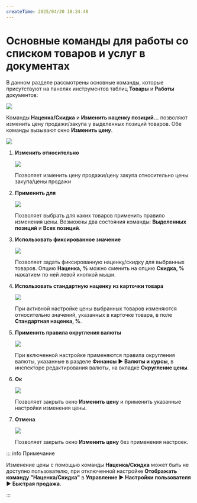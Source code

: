 ```yaml
---
createTime: 2025/04/20 18:24:48
---
```

# Основные команды для работы со списком товаров и услуг в документах

В данном разделе рассмотрены основные команды, которые присутствуют на панелях инструментов таблиц **Товары** и **Работы** документов:

![](../../assets/specification/Aspose.Words.83ab1c44-6b28-430a-a5f2-4d9e6ba1abd4.045.png)

Команды **Наценка/Скидка** и **Изменить наценку позиций...** позволяют изменить цену продажи/закупа у выделенных позиций товаров. Обе команды вызывают окно **Изменить цену**.

![](../../assets/specification/Aspose.Words.83ab1c44-6b28-430a-a5f2-4d9e6ba1abd4.046.png)

1. **Изменить относительно**

    ![](../../assets/specification/Aspose.Words.83ab1c44-6b28-430a-a5f2-4d9e6ba1abd4.047.png)

    Позволяет изменить цену продажи/цену закупа относительно цены закупа/цены продажи

2. **Применить для**

    ![](../../assets/specification/Aspose.Words.83ab1c44-6b28-430a-a5f2-4d9e6ba1abd4.048.png)

    Позволяет выбрать для каких товаров применить правило изменения цены. Возможны два состояния команды: **Выделенных позиций** и **Всех позиций**.

3. **Использовать фиксированное значение**

    ![](../../assets/specification/Aspose.Words.83ab1c44-6b28-430a-a5f2-4d9e6ba1abd4.049.png)

    Позволяет задать фиксированную наценку/скидку для выбранных товаров. Опцию **Наценка, %** можно сменить на опцию **Скидка, %** нажатием по ней левой кнопкой мыши.

4. **Использовать стандартную наценку из карточки товара**

    ![](../../assets/specification/Aspose.Words.83ab1c44-6b28-430a-a5f2-4d9e6ba1abd4.050.png)

    При активной настройке цены выбранных товаров изменяются относительно значений, указанных в карточке товара, в поле **Стандартная наценка, %**.

5. **Применить правила округления валюты**

    ![](../../assets/specification/Aspose.Words.83ab1c44-6b28-430a-a5f2-4d9e6ba1abd4.051.png)

    При включенной настройке применяются правила округления валюты, указанные в разделе **Финансы** ► **Валюты и курсы**, в инспекторе редактирования валюты, на вкладке **Округление цены**.

6. **Ок**

    ![](../../assets/specification/Aspose.Words.83ab1c44-6b28-430a-a5f2-4d9e6ba1abd4.052.png)

    Позволяет закрыть окно **Изменить цену** и применить указанные настройки изменения цены.

7. **Отмена**

    ![](../../assets/specification/Aspose.Words.83ab1c44-6b28-430a-a5f2-4d9e6ba1abd4.053.png)

    Позволяет закрыть окно **Изменить цену** без применения настроек.

::: info Примечание

Изменение цены с помощью команды **Наценка/Скидка** может быть не доступно пользователю, при отключенной настройке **Отображать команду "Наценка/Скидка"** в **Управление** **► Настройки пользователя ► Быстрая продажа**.

:::